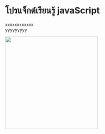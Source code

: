 # โปรแจ็กต์เรียนรู้ javaScript
xxxxxxxxxxxx
<br>
yyyyyyyyy

<img src="https://user-images.githubusercontent.com/89632443/139389568-7ebf0e94-42f5-419b-8ded-ab12ff411454.PNG" height="300" >
